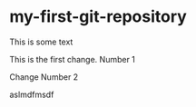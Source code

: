# my-first-git-repository

This is some text

This is the first change. Number 1

Change Number 2

aslmdfmsdf
